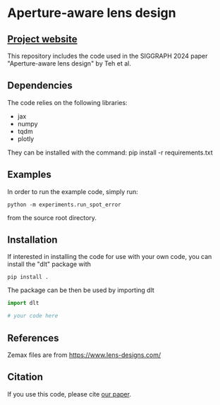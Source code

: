 # Aperture-aware lens design
## [Project website](https://imaging.cs.cmu.edu/aperture_aware_lens_design/)

This repository includes the code used in the SIGGRAPH 2024 paper "Aperture-aware lens design" by Teh et al.

## Dependencies
The code relies on the following libraries:
* jax
* numpy
* tqdm
* plotly

They can be installed with the command:
    pip install -r requirements.txt

## Examples
In order to run the example code, simply run:

    python -m experiments.run_spot_error

from the source root directory.

## Installation
If interested in installing the code for use with your own code, you can install the "dlt" package with

    pip install .

The package can be then be used by importing dlt
```python
import dlt

# your code here
```

## References
Zemax files are from <https://www.lens-designs.com/>

## Citation
If you use this code, please cite [our paper](https://imaging.cs.cmu.edu/aperture_aware_lens_design/).
